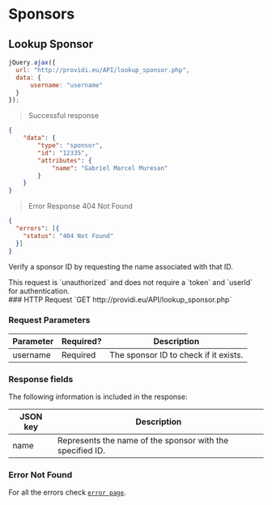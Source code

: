 # Sponsors
## Lookup Sponsor

```js
jQuery.ajax({
  url: "http://providi.eu/API/lookup_sponsor.php",
  data: {
      username: "username"
  }
});
```

> Successful response

```json
{
    "data": {
        "type": "sponsor",
        "id": "12335",
        "attributes": {
            "name": "Gabriel Marcel Muresan"
        }
    }
}
```

> Error Response 404 Not Found

```json
{
  "errors": [{
    "status": "404 Not Found"
  }]
}
```

Verify a sponsor ID by requesting the name associated with that ID.
<aside class="notice">
This request is `unauthorized` and does not require a `token` and `userId` for authentication.
</aside>
### HTTP Request
`GET http://providi.eu/API/lookup_sponsor.php`

### Request Parameters

Parameter   | Required? | Description
----------- | --------- | -------------------------------------
username    | Required  | The sponsor ID to check if it exists.

### Response fields
The following information is included in the response:

JSON key             | Description
-------------------- | -----------------------------------
name                 | Represents the name of the sponsor with the specified ID.

### Error Not Found

For all the errors check [`error page`](#errors).
